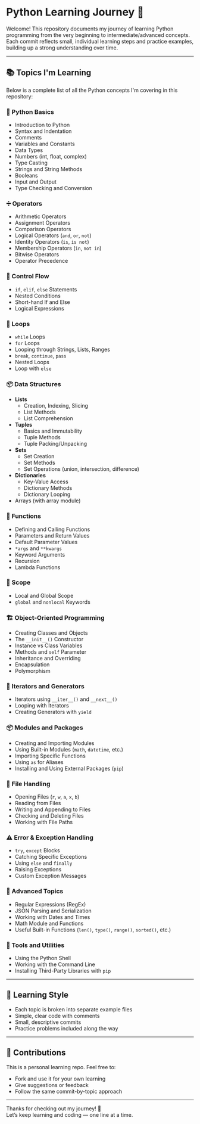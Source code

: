 # Python Learning Journey 🚀

Welcome! This repository documents my journey of learning Python programming from the very beginning to intermediate/advanced concepts.  
Each commit reflects small, individual learning steps and practice examples, building up a strong understanding over time.

---

## 📚 Topics I'm Learning

Below is a complete list of all the Python concepts I'm covering in this repository:

### 🧱 Python Basics
- Introduction to Python
- Syntax and Indentation
- Comments
- Variables and Constants
- Data Types
- Numbers (int, float, complex)
- Type Casting
- Strings and String Methods
- Booleans
- Input and Output
- Type Checking and Conversion

### ➗ Operators
- Arithmetic Operators
- Assignment Operators
- Comparison Operators
- Logical Operators (`and`, `or`, `not`)
- Identity Operators (`is`, `is not`)
- Membership Operators (`in`, `not in`)
- Bitwise Operators
- Operator Precedence

### 🔀 Control Flow
- `if`, `elif`, `else` Statements
- Nested Conditions
- Short-hand If and Else
- Logical Expressions

### 🔁 Loops
- `while` Loops
- `for` Loops
- Looping through Strings, Lists, Ranges
- `break`, `continue`, `pass`
- Nested Loops
- Loop with `else`

### 📦 Data Structures
- **Lists**
  - Creation, Indexing, Slicing
  - List Methods
  - List Comprehension
- **Tuples**
  - Basics and Immutability
  - Tuple Methods
  - Tuple Packing/Unpacking
- **Sets**
  - Set Creation
  - Set Methods
  - Set Operations (union, intersection, difference)
- **Dictionaries**
  - Key-Value Access
  - Dictionary Methods
  - Dictionary Looping
- Arrays (with array module)

### 🔧 Functions
- Defining and Calling Functions
- Parameters and Return Values
- Default Parameter Values
- `*args` and `**kwargs`
- Keyword Arguments
- Recursion
- Lambda Functions

### 🧠 Scope
- Local and Global Scope
- `global` and `nonlocal` Keywords

### 🏗️ Object-Oriented Programming
- Creating Classes and Objects
- The `__init__()` Constructor
- Instance vs Class Variables
- Methods and `self` Parameter
- Inheritance and Overriding
- Encapsulation
- Polymorphism

### 🔁 Iterators and Generators
- Iterators using `__iter__()` and `__next__()`
- Looping with Iterators
- Creating Generators with `yield`

### 📦 Modules and Packages
- Creating and Importing Modules
- Using Built-in Modules (`math`, `datetime`, etc.)
- Importing Specific Functions
- Using `as` for Aliases
- Installing and Using External Packages (`pip`)

### 📂 File Handling
- Opening Files (`r`, `w`, `a`, `x`, `b`)
- Reading from Files
- Writing and Appending to Files
- Checking and Deleting Files
- Working with File Paths

### ⚠️ Error & Exception Handling
- `try`, `except` Blocks
- Catching Specific Exceptions
- Using `else` and `finally`
- Raising Exceptions
- Custom Exception Messages

### 🧪 Advanced Topics
- Regular Expressions (RegEx)
- JSON Parsing and Serialization
- Working with Dates and Times
- Math Module and Functions
- Useful Built-in Functions (`len()`, `type()`, `range()`, `sorted()`, etc.)

### 🧰 Tools and Utilities
- Using the Python Shell
- Working with the Command Line
- Installing Third-Party Libraries with `pip`

---

## 🧠 Learning Style

- Each topic is broken into separate example files
- Simple, clear code with comments
- Small, descriptive commits
- Practice problems included along the way

---

## 🙌 Contributions

This is a personal learning repo. Feel free to:
- Fork and use it for your own learning
- Give suggestions or feedback
- Follow the same commit-by-topic approach

---

Thanks for checking out my journey! 🐍  
Let’s keep learning and coding — one line at a time.
